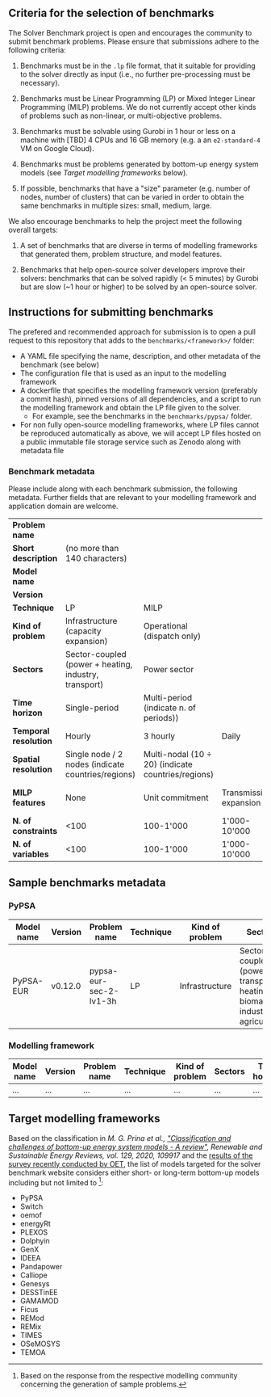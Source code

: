 ## Criteria for the selection of benchmarks

The Solver Benchmark project is open and encourages the community to submit benchmark problems. Please ensure that submissions adhere to the following criteria:

1. Benchmarks must be in the `.lp` file format, that it suitable for providing to the solver directly as input (i.e., no further pre-processing must be necessary).

1. Benchmarks must be Linear Programming (LP) or Mixed Integer Linear Programming (MILP) problems. We do not currently accept other kinds of problems such as non-linear, or multi-objective problems.

1. Benchmarks must be solvable using Gurobi in 1 hour or less on a machine with [TBD] 4 CPUs and 16 GB memory (e.g. a an `e2-standard-4` VM on Google Cloud).

1. Benchmarks must be problems generated by bottom-up energy system models (see *Target modelling frameworks* below).

1. If possible, benchmarks that have a "size" parameter (e.g. number of nodes, number of clusters) that can be varied in order to obtain the same benchmarks in multiple sizes: small, medium, large.

We also encourage benchmarks to help the project meet the following overall targets:

1. A set of benchmarks that are diverse in terms of modelling frameworks that generated them, problem structure, and model features.

1. Benchmarks that help open-source solver developers improve their solvers: benchmarks that can be solved rapidly (< 5 minutes) by Gurobi but are slow (~1 hour or higher) to be solved by an open-source solver.

## Instructions for submitting benchmarks

The prefered and recommended approach for submission is to open a pull request to this repository that adds to the `benchmarks/<framework>/` folder:
- A YAML file specifying the name, description, and other metadata of the benchmark (see below)
- The configuration file that is used as an input to the modelling framework
- A dockerfile that specifies the modelling framework version (preferably a commit hash), pinned versions of all dependencies, and a script to run the modelling framework and obtain the LP file given to the solver.
    - For example, see the benchmarks in the `benchmarks/pypsa/` folder.
- For non fully open-source modelling frameworks, where LP files cannot be reproduced automatically as above, we will accept LP files hosted on a public immutable file storage service such as Zenodo along with metadata file

### Benchmark metadata

Please include along with each benchmark submission, the following metadata. Further fields that are relevant to your modelling framework and application domain are welcome.

||||||||
| -- | -- | -- | -- | -- | -- | -- |
| **Problem name** |
| **Short description** | (no more than 140 characters) |
| **Model name** |
| **Version** |
| **Technique** | LP | MILP |
| **Kind of problem** | Infrastructure (capacity expansion) | Operational (dispatch only) |
| **Sectors** | Sector-coupled (power + heating, industry, transport) | Power sector |
| **Time horizon** | Single-period | Multi-period (indicate n. of periods)) |
| **Temporal resolution** | Hourly | 3 hourly | Daily | Yearly |
| **Spatial resolution** | Single node / 2 nodes (indicate countries/regions) | Multi-nodal (10 $\div$ 20) (indicate countries/regions) |
| **MILP features** | None | Unit commitment | Transmission expansion | Other (please indicate) |
| **N. of constraints** | <100| 100-1'000| 1'000-10'000| 10'000-100'000| 100'000-1'000'000 | 1'000'000-10'000'000 |
| **N. of variables** | <100| 100-1'000| 1'000-10'000| 10'000-100'000| 100'000-1'000'000 | 1'000'000-10'000'000 |

## Sample benchmarks metadata

### PyPSA

| **Model name**   | **Version** | **Problem name** |  **Technique** | **Kind of problem** | **Sectors** | **Time horizon** | **Time resolution** | **Spatial resolution** | **MILP features** | **N.of constraints** | **N. of variables** |                                                                |
| -- | --------------------------- | ----------------- | -------------- | ------------------- | --------------------------- | -------------------------- | ------------------------------------- | ---------------------------------------------------------- | ----------------- | --------------------------------------------------------------- | ------------ | --------- |
| PyPSA-EUR | v0.12.0 | pypsa-eur-sec-2-lv1-3h | LP | Infrastructure | Sector coupled (power, transport, heating, biomass, industry, agriculture) | Single-period | 3 hourly | 2 nodes (Italy) | - | 100'000-1'000'000 | 100'000-1'000'000 |

### Modelling framework

| **Model name**   | **Version** | **Problem name** |  **Technique** | **Kind of problem** | **Sectors** | **Time horizon** | **Time resolution** | **Spatial resolution** | **MILP features** | **N.of constraints** | **N. of variables** |                                                                |
| -- | --------------------------- | ----------------- | -------------- | ------------------- | --------------------------- | -------------------------- | ------------------------------------- | ---------------------------------------------------------- | ----------------- | --------------------------------------------------------------- | ------------ | --------- |
| ... | ... | ... | ... | ... | ... | ... | ... | ... | ... | ... | ... |

## Target modelling frameworks

Based on the classification in *M. G. Prina et al., ["Classification and challenges of bottom-up energy system models - A review"](https://www.sciencedirect.com/science/article/pii/S1364032120302082), Renewable and Sustainable Energy Reviews, vol. 129, 2020, 109917* and the [results of the survey recently conducted by OET](https://zenodo.org/records/13354034), the list of models targeted for the solver benchmark website considers either short- or long-term bottom-up models including but not limited to [^1]:
- PyPSA
- Switch
- oemof
- energyRt
- PLEXOS
- Dolphyin
- GenX
- IDEEA
- Pandapower
- Calliope
- Genesys
- DESSTinEE
- GAMAMOD
- Ficus
- REMod
- REMix
- TIMES
- OSeMOSYS
- TEMOA

[^1]: Based on the response from the respective modelling community concerning the generation of sample problems.
